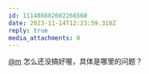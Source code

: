 ```yaml
---
id: 111408882602266560
date: 2023-11-14T12:23:59.318Z
reply: true
media_attachments: 0
---
```


[@m](https://ima.cm/@m) 怎么还没搞好喔，具体是哪里的问题？

